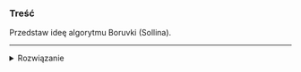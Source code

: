 ### Treść
Przedstaw ideę algorytmu Boruvki (Sollina).


------
<details><summary>Rozwiązanie</summary>
<p>
    
`G` - nasz graf

`G'` - nasza odpowiedź, początkowo tylko wierzchołki z G i żadnych krawędzi

Wykonujemy kroki:
1. Dla każdego wierzchołka w `G` znajdź najkrótszą incydentną krawędź i dodaj ją do `G'`
2. Utwórz nowy graf `G'`, w którym wierzchołkami są spójne składowe w starym `G'`

Iterujemy do póki nie zostanie jednen wierzchołek. Wszystkie dodane krawędzie do `G'` utworzą odpowiedź.
